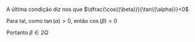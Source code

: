 A última condição diz nos que $\dfrac{\cos{(\beta)}}{\tan{(\alpha)}}<0$

Para tal, como $\tan{(\alpha)}>0$, então $\cos{(\beta)}<0$

Portanto $\beta \in 2Q$
